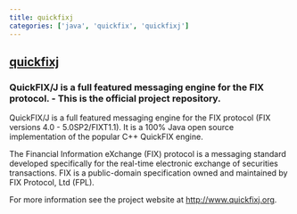 ```yaml
---
title: quickfixj
categories: ['java', 'quickfix', 'quickfixj']
---
```

## [quickfixj](https://github.com/quickfix-j/quickfixj)

### QuickFIX/J is a full featured messaging engine for the FIX protocol. - This is the official project repository.

QuickFIX/J is a full featured messaging engine for the FIX protocol (FIX versions 4.0 - 5.0SP2/FIXT1.1).
It is a 100% Java open source implementation of the popular C++ QuickFIX engine.

The Financial Information eXchange (FIX) protocol is a messaging standard developed
specifically for the real-time electronic exchange of securities transactions.
FIX is a public-domain specification owned and maintained by FIX Protocol, Ltd (FPL).

For more information see the project website at http://www.quickfixj.org.
